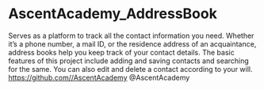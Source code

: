 # AscentAcademy_AddressBook
Serves as a platform to track all the contact information you need. Whether it’s a phone number, a mail ID, or the residence address of an acquaintance, address books help you keep track of your contact details. 
The basic features of this project include adding and saving contacts and searching for the same.
You can also edit and delete a contact according to your will.
https://github.com//AscentAcademy
@AscentAcademy
